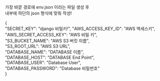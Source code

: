 가장 바깥 경로에 env.json 이라는 파일 생성 후  
내부에 하단의 json 형식에 맞춰 작성!

{  
  "SECRET_KEY": "django 비밀키!",
  "AWS_ACCESS_KEY_ID": "AWS 액세스키",  
  "AWS_SECRET_ACCESS_KEY": "AWS 비밀 키",    
  "S3_BUCKET_NAME": "AWS S3 버킷 이름",   
  "S3_ROOT_URL": "AWS S3 URL",  
  "DATABASE_NAME": "DATABASE 이름",    
  "DATABASE_HOST": "DATABASE End Point",  
  "DATABASE_USER": "Database User",  
  "DATABASE_PASSWORD": "Database 비밀번호"  
}